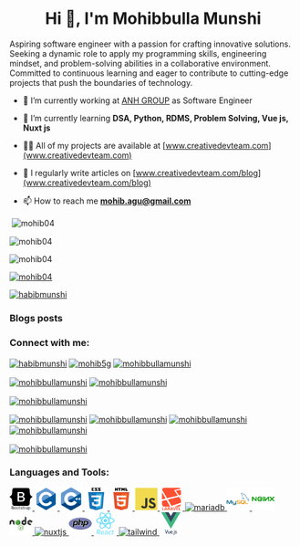 <h1 align="center">Hi 👋, I'm Mohibbulla Munshi</h1>
Aspiring software engineer with a passion for crafting innovative solutions. Seeking a dynamic role to apply my programming skills, engineering mindset, and problem-solving abilities in a collaborative environment. Committed to continuous learning and eager to contribute to cutting-edge projects that push the boundaries of technology.


- 🔭 I’m currently working at [ANH GROUP](https://anhgroupbd.com/) as Software Engineer

- 🌱 I’m currently learning **DSA, Python, RDMS, Problem Solving, Vue js, Nuxt js**

- 👨‍💻 All of my projects are available at [www.creativedevteam.com](www.creativedevteam.com)

- 📝 I regularly write articles on [www.creativedevteam.com/blog](www.creativedevteam.com/blog)

- 📫 How to reach me **mohib.agu@gmail.com**


<p>&nbsp;<img align="center" src="https://github-readme-stats.vercel.app/api?username=mohib04&show_icons=true&locale=en" alt="mohib04" /></p>

<p><img align="center" src="https://github-readme-streak-stats.herokuapp.com/?user=mohib04&" alt="mohib04" /></p>

<p align="left"> <img src="https://komarev.com/ghpvc/?username=mohib04&label=Profile%20views&color=0e75b6&style=flat" alt="mohib04" /> </p>

<p align="left"> <a href="https://github.com/ryo-ma/github-profile-trophy"><img src="https://github-profile-trophy.vercel.app/?username=mohib04" alt="mohib04" /></a> </p>

<p align="left"> <a href="https://twitter.com/mohib_munshi" target="blank"><img src="https://img.shields.io/twitter/follow/mohib_munshi?logo=twitter&style=for-the-badge" alt="habibmunshi" /></a> </p>

### Blogs posts
<!-- BLOG-POST-LIST:START -->
<!-- BLOG-POST-LIST:END -->



<h3 align="left">Connect with me:</h3>
<p align="left">

<a href="https://twitter.com/habibmunshi" target="blank"><img align="center" src="https://raw.githubusercontent.com/rahuldkjain/github-profile-readme-generator/master/src/images/icons/Social/twitter.svg" alt="habibmunshi" height="30" width="40" /></a>
<a href="https://linkedin.com/in/mohib5g" target="blank"><img align="center" src="https://raw.githubusercontent.com/rahuldkjain/github-profile-readme-generator/master/src/images/icons/Social/linked-in-alt.svg" alt="mohib5g" height="30" width="40" /></a>
<a href="https://stackoverflow.com/users/mohibbullamunshi" target="blank"><img align="center" src="https://raw.githubusercontent.com/rahuldkjain/github-profile-readme-generator/master/src/images/icons/Social/stack-overflow.svg" alt="mohibbullamunshi" height="30" width="40" /></a>

<a href="https://fb.com/mohibbullamunshi" target="blank"><img align="center" src="https://raw.githubusercontent.com/rahuldkjain/github-profile-readme-generator/master/src/images/icons/Social/facebook.svg" alt="mohibbullamunshi" height="30" width="40" /></a>
<a href="https://instagram.com/mohibbullamunshi" target="blank"><img align="center" src="https://raw.githubusercontent.com/rahuldkjain/github-profile-readme-generator/master/src/images/icons/Social/instagram.svg" alt="mohibbullamunshi" height="30" width="40" /></a>

<a href="https://hashnode.com/mohibbullamunshi" target="blank"><img align="center" src="https://raw.githubusercontent.com/rahuldkjain/github-profile-readme-generator/master/src/images/icons/Social/hashnode.svg" alt="mohibbullamunshi" height="30" width="40" /></a>


<a href="https://www.codechef.com/users/mohibbullamunshi" target="blank"><img align="center" src="https://cdn.jsdelivr.net/npm/simple-icons@3.1.0/icons/codechef.svg" alt="mohibbullamunshi" height="30" width="40" /></a>
<a href="https://www.hackerrank.com/mohibbullamunshi" target="blank"><img align="center" src="https://raw.githubusercontent.com/rahuldkjain/github-profile-readme-generator/master/src/images/icons/Social/hackerrank.svg" alt="mohibbullamunshi" height="30" width="40" /></a>
<a href="https://codeforces.com/profile/mohibbullamunshi" target="blank"><img align="center" src="https://raw.githubusercontent.com/rahuldkjain/github-profile-readme-generator/master/src/images/icons/Social/codeforces.svg" alt="mohibbullamunshi" height="30" width="40" /></a>
<a href="https://www.leetcode.com/mohibbullamunshi" target="blank"><img align="center" src="https://raw.githubusercontent.com/rahuldkjain/github-profile-readme-generator/master/src/images/icons/Social/leet-code.svg" alt="mohibbullamunshi" height="30" width="40" /></a>

<a href="https://auth.geeksforgeeks.org/user/mohibbullamunshi" target="blank"><img align="center" src="https://raw.githubusercontent.com/rahuldkjain/github-profile-readme-generator/master/src/images/icons/Social/geeks-for-geeks.svg" alt="mohibbullamunshi" height="30" width="40" /></a>


<h3 align="left">Languages and Tools:</h3>
<p align="left"> <a href="https://getbootstrap.com" target="_blank" rel="noreferrer"> <img src="https://raw.githubusercontent.com/devicons/devicon/master/icons/bootstrap/bootstrap-plain-wordmark.svg" alt="bootstrap" width="40" height="40"/> </a> <a href="https://www.cprogramming.com/" target="_blank" rel="noreferrer"> <img src="https://raw.githubusercontent.com/devicons/devicon/master/icons/c/c-original.svg" alt="c" width="40" height="40"/> </a> <a href="https://www.w3schools.com/cpp/" target="_blank" rel="noreferrer"> <img src="https://raw.githubusercontent.com/devicons/devicon/master/icons/cplusplus/cplusplus-original.svg" alt="cplusplus" width="40" height="40"/> </a> <a href="https://www.w3schools.com/css/" target="_blank" rel="noreferrer"> <img src="https://raw.githubusercontent.com/devicons/devicon/master/icons/css3/css3-original-wordmark.svg" alt="css3" width="40" height="40"/> </a> <a href="https://www.w3.org/html/" target="_blank" rel="noreferrer"> <img src="https://raw.githubusercontent.com/devicons/devicon/master/icons/html5/html5-original-wordmark.svg" alt="html5" width="40" height="40"/> </a> <a href="https://developer.mozilla.org/en-US/docs/Web/JavaScript" target="_blank" rel="noreferrer"> <img src="https://raw.githubusercontent.com/devicons/devicon/master/icons/javascript/javascript-original.svg" alt="javascript" width="40" height="40"/> </a> <a href="https://laravel.com/" target="_blank" rel="noreferrer"> <img src="https://raw.githubusercontent.com/devicons/devicon/master/icons/laravel/laravel-plain-wordmark.svg" alt="laravel" width="40" height="40"/> </a> <a href="https://mariadb.org/" target="_blank" rel="noreferrer"> <img src="https://www.vectorlogo.zone/logos/mariadb/mariadb-icon.svg" alt="mariadb" width="40" height="40"/> </a> <a href="https://www.mysql.com/" target="_blank" rel="noreferrer"> <img src="https://raw.githubusercontent.com/devicons/devicon/master/icons/mysql/mysql-original-wordmark.svg" alt="mysql" width="40" height="40"/> </a> <a href="https://www.nginx.com" target="_blank" rel="noreferrer"> <img src="https://raw.githubusercontent.com/devicons/devicon/master/icons/nginx/nginx-original.svg" alt="nginx" width="40" height="40"/> </a> <a href="https://nodejs.org" target="_blank" rel="noreferrer"> <img src="https://raw.githubusercontent.com/devicons/devicon/master/icons/nodejs/nodejs-original-wordmark.svg" alt="nodejs" width="40" height="40"/> </a> <a href="https://nuxtjs.org/" target="_blank" rel="noreferrer"> <img src="https://www.vectorlogo.zone/logos/nuxtjs/nuxtjs-icon.svg" alt="nuxtjs" width="40" height="40"/> </a> <a href="https://www.php.net" target="_blank" rel="noreferrer"> <img src="https://raw.githubusercontent.com/devicons/devicon/master/icons/php/php-original.svg" alt="php" width="40" height="40"/> </a> <a href="https://reactjs.org/" target="_blank" rel="noreferrer"> <img src="https://raw.githubusercontent.com/devicons/devicon/master/icons/react/react-original-wordmark.svg" alt="react" width="40" height="40"/> </a> <a href="https://tailwindcss.com/" target="_blank" rel="noreferrer"> <img src="https://www.vectorlogo.zone/logos/tailwindcss/tailwindcss-icon.svg" alt="tailwind" width="40" height="40"/> </a> <a href="https://vuejs.org/" target="_blank" rel="noreferrer"> <img src="https://raw.githubusercontent.com/devicons/devicon/master/icons/vuejs/vuejs-original-wordmark.svg" alt="vuejs" width="40" height="40"/> </a> </p>


